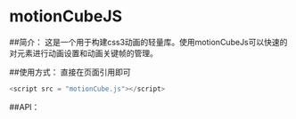 # motionCubeJS
##简介：
  这是一个用于构建css3动画的轻量库。使用motionCubeJs可以快速的对元素进行动画设置和动画关键帧的管理。

##使用方式：
  直接在页面引用即可
```javascript
<script src = "motionCube.js"></script>
```
##API：
